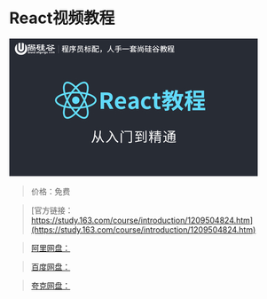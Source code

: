 # React视频教程

![img](../../../assets/study163/free/496950da36144d1fb7db5fef6a5ed478.jpg)

> 价格：免费

> [官方链接：https://study.163.com/course/introduction/1209504824.htm](https://study.163.com/course/introduction/1209504824.htm)

> [阿里网盘：]()

> [百度网盘：]()

> [夸克网盘：]()
